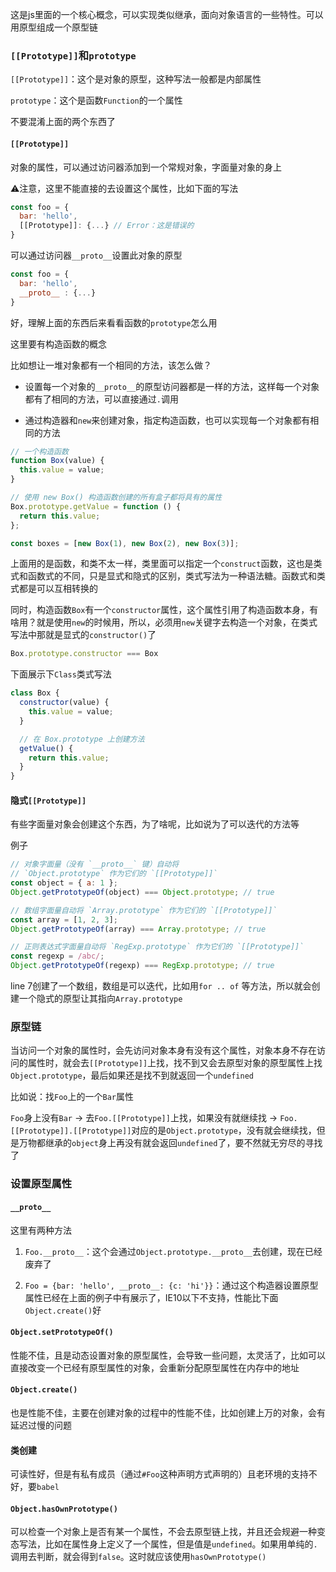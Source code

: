 这是js里面的一个核心概念，可以实现类似继承，面向对象语言的一些特性。可以用原型组成一个原型链



### `[[Prototype]]`和`prototype`

`[[Prototype]]`：这个是对象的原型，这种写法一般都是内部属性

`prototype`：这个是函数`Function`的一个属性

不要混淆上面的两个东西了

#### `[[Prototype]]`

对象的属性，可以通过访问器添加到一个常规对象，字面量对象的身上

⚠️注意，这里不能直接的去设置这个属性，比如下面的写法

```JavaScript
const foo = {
  bar: 'hello',
  [[Prototype]]: {...} // Error：这是错误的
}
```

可以通过访问器`__proto__`设置此对象的原型

```JavaScript
const foo = {
  bar: 'hello',
  __proto__ : {...}
}
```

好，理解上面的东西后来看看函数的`prototype`怎么用

这里要有构造函数的概念

比如想让一堆对象都有一个相同的方法，该怎么做？

- 设置每一个对象的`__proto__`的原型访问器都是一样的方法，这样每一个对象都有了相同的方法，可以直接通过`.`调用

- 通过构造器和`new`来创建对象，指定构造函数，也可以实现每一个对象都有相同的方法

```JavaScript
// 一个构造函数
function Box(value) {
  this.value = value;
}

// 使用 new Box() 构造函数创建的所有盒子都将具有的属性
Box.prototype.getValue = function () {
  return this.value;
};

const boxes = [new Box(1), new Box(2), new Box(3)];
```

上面用的是函数，和类不太一样，类里面可以指定一个`construct`函数，这也是类式和函数式的不同，只是显式和隐式的区别，类式写法为一种语法糖。函数式和类式都是可以互相转换的

同时，构造函数`Box`有一个`constructor`属性，这个属性引用了构造函数本身，有啥用？就是使用`new`的时候用，所以，必须用`new`关键字去构造一个对象，在类式写法中那就是显式的`constructor()`了

```JavaScript
Box.prototype.constructor === Box
```

下面展示下`Class`类式写法

```JavaScript
class Box {
  constructor(value) {
    this.value = value;
  }

  // 在 Box.prototype 上创建方法
  getValue() {
    return this.value;
  }
}
```



#### 隐式`[[Prototype]]`

有些字面量对象会创建这个东西，为了啥呢，比如说为了可以迭代的方法等

例子

```JavaScript
// 对象字面量（没有 `__proto__` 键）自动将
// `Object.prototype` 作为它们的 `[[Prototype]]`
const object = { a: 1 };
Object.getPrototypeOf(object) === Object.prototype; // true

// 数组字面量自动将 `Array.prototype` 作为它们的 `[[Prototype]]`
const array = [1, 2, 3];
Object.getPrototypeOf(array) === Array.prototype; // true

// 正则表达式字面量自动将 `RegExp.prototype` 作为它们的 `[[Prototype]]`
const regexp = /abc/;
Object.getPrototypeOf(regexp) === RegExp.prototype; // true
```
line 7创建了一个数组，数组是可以迭代，比如用`for .. of` 等方法，所以就会创建一个隐式的原型让其指向`Array.prototype`



### 原型链

当访问一个对象的属性时，会先访问对象本身有没有这个属性，对象本身不存在访问的属性时，就会去`[[Prototype]]`上找，找不到又会去原型对象的原型属性上找`Object.prototype`，最后如果还是找不到就返回一个`undefined`

比如说：找`Foo`上的一个`Bar`属性

`Foo`身上没有`Bar` → 去`Foo.[[Prototype]]`上找，如果没有就继续找 → `Foo.[[Prototype]].[[Prototype]]`对应的是`Object.prototype`，没有就会继续找，但是万物都继承的`object`身上再没有就会返回`undefined`了，要不然就无穷尽的寻找了



### 设置原型属性

#### `__proto__`

这里有两种方法

1. `Foo.__proto__`：这个会通过`Object.prototype.__proto__`去创建，现在已经废弃了

2. `Foo = {bar: 'hello', __proto__: {c: 'hi'}}`：通过这个构造器设置原型属性已经在上面的例子中有展示了，IE10以下不支持，性能比下面`Object.create()`好

#### `Object.setPrototypeOf()`

性能不佳，且是动态设置对象的原型属性，会导致一些问题，太灵活了，比如可以直接改变一个已经有原型属性的对象，会重新分配原型属性在内存中的地址

#### `Object.create()`

也是性能不佳，主要在创建对象的过程中的性能不佳，比如创建上万的对象，会有延迟过慢的问题

#### 类创建

可读性好，但是有私有成员（通过`#Foo`这种声明方式声明的）且老环境的支持不好，要`babel`





#### `Object.hasOwnPrototype()`

可以检查一个对象上是否有某一个属性，不会去原型链上找，并且还会规避一种变态写法，比如在属性身上定义了一个属性，但是值是`undefined`。如果用单纯的`.`调用去判断，就会得到`false`。这时就应该使用`hasOwnPrototype()`



